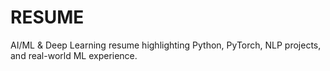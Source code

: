 # RESUME
AI/ML &amp; Deep Learning resume highlighting Python, PyTorch, NLP projects, and real-world ML experience.
